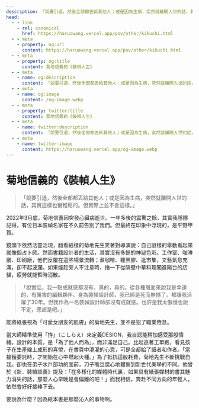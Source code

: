 ```yaml
---
description: 「說要引退，然後全部都丟給其他人；或是因為生病，突然就離開人世的話，其實這樣也蠻輕鬆的。但實際上並不會這樣。」
head:
  - - link
    - rel: canonical
      href: https://haruowang.vercel.app/pov/other/kikuchi.html
  - - meta
    - property: og:url
      content: https://haruowang.vercel.app/pov/other/kikuchi.html
  - - meta
    - property: og:title
      content: 菊地信義的《裝幀人生》
  - - meta
    - name: og:description
      content: 「說要引退，然後全部都丟給其他人；或是因為生病，突然就離開人世的話，其實這樣也蠻輕鬆的。但實際上並不會這樣。」
  - - meta
    - name: og:image
      content: /og-image.webp
  - - meta
    - property: twitter:title
      content: 菊地信義的《裝幀人生》
  - - meta
    - name: twitter:description
      content: 「說要引退，然後全部都丟給其他人；或是因為生病，突然就離開人世的話，其實這樣也蠻輕鬆的。但實際上並不會這樣。」
  - - meta
    - name: twitter:image
      content: https://haruowang.vercel.app/og-image.webp
---
```


# 菊地信義的《裝幀人生》

<p><Badge type="info" text="🌳 Evergreen" /></P>

> 「說要引退，然後全部都丟給其他人；或是因為生病，突然就離開人世的話，其實這樣也蠻輕鬆的。但實際上並不會這樣。」

2022年3月底，菊地信義因突發心臟病逝世。一年多後的震驚之餘，其實我隱隱記得，有位日本裝幀名家在不久前告別了我們。但最終在印象中浮現的，是平野甲賀。

鏡頭下依然活靈活現，翻看紙樣的菊地先生笑著對導演說：自己謎樣的舉動看起來就像個占卜師。然而書籍設計者的生活，其實沒有多餘的神祕色彩。工作室、咖啡廳、印刷廠，他們反覆在這些場景流轉；煮咖啡、聽黑膠、逛市集，文藝氣息充滿，卻不起波瀾。如果能趁旁人不注意時，擼一下從隔壁中華料理闖進陽台的店貓，疲勞就能暫時消散。

> 「說實話，我一點成就感都沒有。真的，真的。從各種層面來說我是幸運的，有厲害的編輯夥伴。身為裝幀設計師，我已經是死而無憾了。都讓我活躍了30年。但我作為一名裝幀設計師卻沒有成就感。也許是我太傲慢也說不定，應該是吧。」

能將紙張視為「可愛女朋友的肌膚」的菊地先生，並不是犯了職業倦怠。

當大師精準使用「拵」（こしらえ）來定義DESIGN，我自認能稍加感受那股情緒。設計的本質，是「為了他人而為」，而非滿足自己。比起追著工單跑，看見孩子在生產線上成形的喜悅，在書頁中澆灌的心意，可是全都給了讀者和作者。「當接獲委託時，才開始在心中燃起火種。」為了抵抗這股耗費，菊地先生不斷挑戰自我。卻也在弟子水戶部功的面前，刀子嘴豆腐心地體察到新世代美學的不同。他曾於《新．裝幀談義》提及：「在多樣化的媒體時代裏，如果具有紙張媒材的書其魅力消失的話，那麼人心早晚是會偏離的吧！」而我相信，奔赴不同方向的年輕人，依然會好好接棒下去。

要說為什麼？因為紙本書是那麼沁人的事物啊。